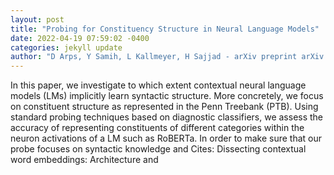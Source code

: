```yaml
--- 
layout: post 
title: "Probing for Constituency Structure in Neural Language Models" 
date: 2022-04-19 07:59:02 -0400 
categories: jekyll update 
author: "D Arps, Y Samih, L Kallmeyer, H Sajjad - arXiv preprint arXiv:2204.06201, 2022" 
--- 
```

In this paper, we investigate to which extent contextual neural language models (LMs) implicitly learn syntactic structure. More concretely, we focus on constituent structure as represented in the Penn Treebank (PTB). Using standard probing techniques based on diagnostic classifiers, we assess the accuracy of representing constituents of different categories within the neuron activations of a LM such as RoBERTa. In order to make sure that our probe focuses on syntactic knowledge and Cites: Dissecting contextual word embeddings: Architecture and